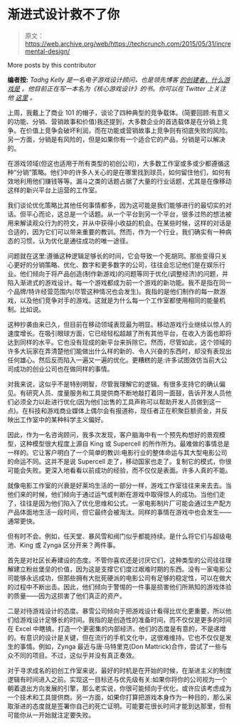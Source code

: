 # 渐进式设计救不了你

> 原文：<https://web.archive.org/web/https://techcrunch.com/2015/05/31/incremental-design/>

More posts by this contributor

**编者按:** *Tadhg Kelly 是一名电子游戏设计顾问，也是领先博客* [*的创建者，什么游戏是*](https://web.archive.org/web/20230328073543/http://www.whatgamesare.com/) *。他目前正在写一本名为《核心游戏设计》的书。你可以在 Twitter 上关注他* [*这里*](https://web.archive.org/web/20230328073543/https://twitter.com/tiedtiger) *。*

上周，我戴上了商业 101 的帽子，谈论了四种典型的竞争载体。(简要回顾:有意义的功能、分销、营销故事和价值)我还提到，大多数企业的首选载体是在分销上竞争。在价值上竞争会破坏利润，而在功能或营销故事上竞争则有彻底失败的风险。另一方面，分销是有风险的，但是如果你有一个适合它的产品，分销是可以解决的。

在游戏领域(但这也适用于所有类型的初创公司)，大多数工作室或多或少都遵循这种“分销”策略。他们中的许多人关心的是在哪里找到球员，如何留住他们，如何有效地利用他们赚钱等等。漏斗之类的话题占据了大量的行业话题，尤其是在像移动这样的新兴平台上运营的工作室。

我们谈论优化策略比其他任何事情都多，因为这可能是我们能够进行的最切实的对话。但平心而论，这总是一个话题。从一个平台到另一个平台，很多过热的想法被用来解读观众行为的符文，并从中获得小收益的机会。在某些时候，这样的对话是合适的，因为它们可以带来重要的教训。然而，作为一个行业，我们确实有一种病态的习惯，认为优化是通往成功的唯一途径。

问题就在这里:遵循这种逻辑足够长的时间，它会导致一个死胡同。那些变得只关心更好的分销策略、优化、数字和更多数字的公司，往往会忘记他们是在娱乐行业。他们倾向于将产品创造(制作新游戏)的问题等同于优化(调整经济)的问题，并陷入渐进式的游戏设计。每一个游戏都成为前一个游戏的新功能。我不是指在同一个品牌/特许经营范围内(尽管这种情况也会发生)。我指的是他们制作的每一款游戏，以及他们竞争对手的游戏。这就是为什么每一个工作室都使用相同的能量机制。比如说。

这种抄袭由来已久，但目前在移动领域表现最为明显。移动游戏行业继续以惊人的速度增长。在吸引眼球方面，它已经轻松超越了所有其他平台，在收入方面也即将达到同样的水平。它也没有现成的新平台来拆除它。然而，尽管如此，这个领域的许多大玩家在弄清楚他们能做出什么样的新的、令人兴奋的东西时，却没有表现出任何雄心。然后反而陷入一遍又一遍的优化。更糟糕的是:许多试图效仿当前大公司成功的创业公司也在做同样的事情。

对我来说，这似乎不是特别明智，尽管我理解它的逻辑。有很多支持它的确认偏见。有研究人员、度量服务和工具提供商不断地敲打着同一面鼓，告诉开发人员他们必须全力以赴进行优化(因为他们出售的工具声称可以帮助开发人员做到这一点)。在科技和游戏商业媒体上偶尔会有报道称，现任者正在积聚巨额资金，并反映出工作室中的某种科学主义偏好。

因此，作为一名咨询顾问，我多次发现，客户脑海中有一个预先构想好的景观模型，这种模型很大程度上源自 King 或 Supercell 的所作所为。最难做的事情总是一样的。它让客户明白了一个简单的教训:电影行业的整体命运与其大型电影公司的命运不同。这并不是说 Supercell 走了，移动国家也走了。复制它的模式，你很可能会失败。更深入地看看以前成功的经验，而不仅仅是表面。许多人真的不能。

就像电影工作室的兴衰是好莱坞生活的一部分一样，游戏工作室往往来来去去。当他们来的时候，他们倾向于通过运气或判断在游戏中取得惊人的成功。当他们走了，往往是因为他们陷入了优化思维和公式。一家电影制片厂可能会通过生产配方产品体面地生活一段时间，但它最终会被淘汰。同样的事情在游戏中也会发生——通常更快。

但有时不会。例如，任天堂、暴风雪和阀门似乎都能持续。是什么将它们与超级电池、King 或 Zynga 区分开来？两件事。

首先是对社区长寿建设的态度。不管你喜欢还是讨厌它们，这种类型的公司往往理解建立粉丝堡垒的价值，因为这是支撑它们度过艰难时期的东西。没有一家电影公司能够永远成功，但那些拥有大批死硬派的电影公司有足够的稳定性，可以在做大的过程中不断出击。因此，他们倾向于警惕的一件事是损害他们所熟知的游戏体验的质量——因为这损害了他们真正的资产。

二是对待游戏设计的态度。暴雪公司倾向于把游戏设计看得比优化更重要，所以他们给游戏设计足够长的时间。我指的是创造性的准备时间，而不仅仅是更多的时间在 Excel 中瞎搞，打造一个更密集的内部经济。他们的态度是有意的，不是递增的。有意识的设计是关键，但在流行的手机文化中，这很难维持。它也不仅仅是发生的事情。例如，Zynga 最近与唐·马特里克(Don Mattrick)合作，尝试了一些与众不同的项目。不过，这似乎并没有真正奏效。

对于寻求成名的初创工作室来说，最好的时机是在开始的时候，在渐进主义的制度逻辑有时间进入之前。实现这一目标还与优先级有关:如果你将你的公司视为一个朝着退出方向发展的引擎，那么老实说，你很可能倾向于优化，或许应该考虑成为一个技术和工具提供商。另一方面，如果你打算把游戏本身作为一种目的，那么采取渐进的态度就是签署你自己的死亡证明。可能要花很长时间才能到达那里，但有可能你从一开始就注定要失败。